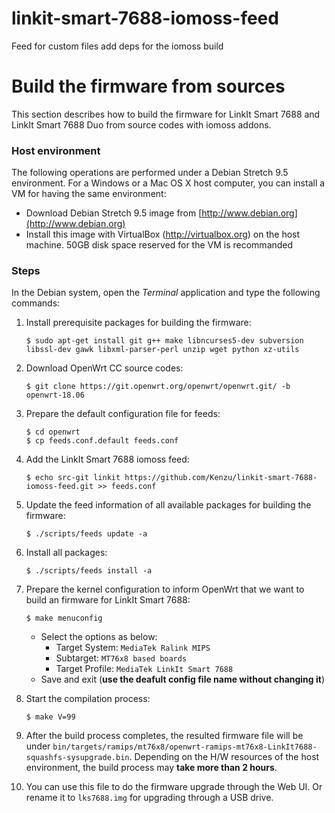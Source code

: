 # linkit-smart-7688-iomoss-feed
Feed for custom files add deps for the iomoss build

# Build the firmware from sources

This section describes how to build the firmware for LinkIt Smart 7688 and LinkIt Smart 7688 Duo from source codes with iomoss addons.


### Host environment
The following operations are performed under a Debian Stretch 9.5 environment. For a Windows or a Mac OS X host computer, you can install a VM for having the same environment:
* Download Debian Stretch 9.5 image from [http://www.debian.org](http://www.debian.org)
* Install this image with VirtualBox (http://virtualbox.org) on the host machine. 50GB disk space reserved for the VM is recommanded


### Steps
In the Debian system, open the *Terminal* application and type the following commands:

1. Install prerequisite packages for building the firmware:
    ```
    $ sudo apt-get install git g++ make libncurses5-dev subversion libssl-dev gawk libxml-parser-perl unzip wget python xz-utils
    ```

2. Download OpenWrt CC source codes:
    ```
    $ git clone https://git.openwrt.org/openwrt/openwrt.git/ -b openwrt-18.06
    ```
    
3. Prepare the default configuration file for feeds:
    ```
    $ cd openwrt
    $ cp feeds.conf.default feeds.conf
    ```
    
4. Add the LinkIt Smart 7688 iomoss feed:
    
    ```
    $ echo src-git linkit https://github.com/Kenzu/linkit-smart-7688-iomoss-feed.git >> feeds.conf
    ```
5. Update the feed information of all available packages for building the firmware:
    
    ```
    $ ./scripts/feeds update -a
    ```
6. Install all packages:
    
    ```
    $ ./scripts/feeds install -a
    ```
7. Prepare the kernel configuration to inform OpenWrt that we want to build an firmware for LinkIt Smart 7688:
    
    ```
    $ make menuconfig
    ```
    * Select the options as below:
        * Target System: `MediaTek Ralink MIPS`
        * Subtarget: `MT76x8 based boards`
        * Target Profile: `MediaTek LinkIt Smart 7688`
    * Save and exit (**use the deafult config file name without changing it**)
8. Start the compilation process:
    
    ```
    $ make V=99
    ```
9. After the build process completes, the resulted firmware file will be under `bin/targets/ramips/mt76x8/openwrt-ramips-mt76x8-LinkIt7688-squashfs-sysupgrade.bin`. Depending on the H/W resources of the host environment, the build process may **take more than 2 hours**.

10. You can use this file to do the firmware upgrade through the Web UI. Or rename it to `lks7688.img` for upgrading through a USB drive.

